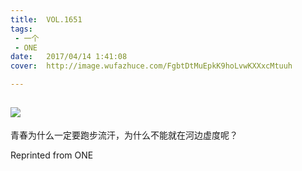 ```yaml
---
title:	VOL.1651
tags:
 - 一个
 - ONE
date:	2017/04/14 1:41:08
cover:	http://image.wufazhuce.com/FgbtDtMuEpkK9hoLvwKXXxcMtuuh

---
```

![](http://image.wufazhuce.com/FgbtDtMuEpkK9hoLvwKXXxcMtuuh)
---

青春为什么一定要跑步流汗，为什么不能就在河边虚度呢？
 
Reprinted from ONE
